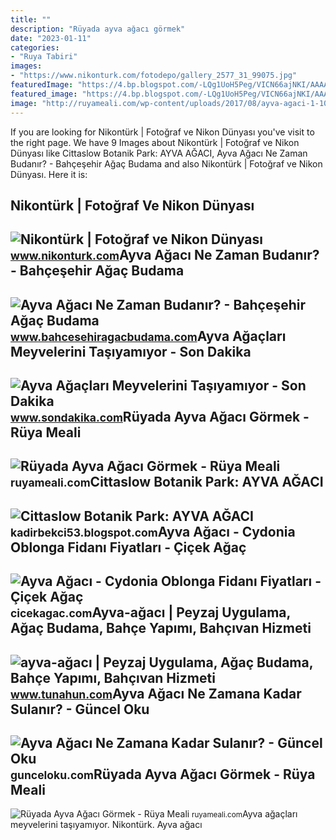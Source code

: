 ```yaml
---
title: ""
description: "Rüyada ayva ağacı görmek"
date: "2023-01-11"
categories:
- "Ruya Tabiri"
images:
- "https://www.nikonturk.com/fotodepo/gallery_2577_31_99075.jpg"
featuredImage: "https://4.bp.blogspot.com/-LQg1UoH5Peg/VICN66ajNKI/AAAAAAABe6U/QxNzCvs9MBA/s1600/IMG_4650.JPG"
featured_image: "https://4.bp.blogspot.com/-LQg1UoH5Peg/VICN66ajNKI/AAAAAAABe6U/QxNzCvs9MBA/s1600/IMG_4650.JPG"
image: "http://ruyameali.com/wp-content/uploads/2017/08/ayva-agaci-1-1024x566.jpg"
---
```


If you are looking for Nikontürk | Fotoğraf ve Nikon Dünyası you've visit to the right page. We have 9 Images about Nikontürk | Fotoğraf ve Nikon Dünyası like Cittaslow Botanik Park: AYVA AĞACI, Ayva Ağacı Ne Zaman Budanır? - Bahçeşehir Ağaç Budama and also Nikontürk | Fotoğraf ve Nikon Dünyası. Here it is:

Nikontürk | Fotoğraf Ve Nikon Dünyası
-------------------------------------

 ![Nikontürk | Fotoğraf ve Nikon Dünyası](https://www.nikonturk.com/fotodepo/gallery_2577_31_99075.jpg) <small>www.nikonturk.com</small>Ayva Ağacı Ne Zaman Budanır? - Bahçeşehir Ağaç Budama
-----------------------------------------------------

 ![Ayva Ağacı Ne Zaman Budanır? - Bahçeşehir Ağaç Budama](https://www.bahcesehiragacbudama.com/wp-content/uploads/2021/10/ayva-agaci.jpg) <small>www.bahcesehiragacbudama.com</small>Ayva Ağaçları Meyvelerini Taşıyamıyor - Son Dakika
--------------------------------------------------

 ![Ayva Ağaçları Meyvelerini Taşıyamıyor - Son Dakika](https://i.sdacdn.com/galeri/2016/11/15/ayva-agaclari-meyvele-407629_b.jpg) <small>www.sondakika.com</small>Rüyada Ayva Ağacı Görmek - Rüya Meali
-------------------------------------

 ![Rüyada Ayva Ağacı Görmek - Rüya Meali](http://ruyameali.com/wp-content/uploads/2017/08/ayva-agaci-1-1024x566.jpg) <small>ruyameali.com</small>Cittaslow Botanik Park: AYVA AĞACI
----------------------------------

 ![Cittaslow Botanik Park: AYVA AĞACI](https://4.bp.blogspot.com/-LQg1UoH5Peg/VICN66ajNKI/AAAAAAABe6U/QxNzCvs9MBA/s1600/IMG_4650.JPG) <small>kadirbekci53.blogspot.com</small>Ayva Ağacı - Cydonia Oblonga Fidanı Fiyatları - Çiçek Ağaç
----------------------------------------------------------

 ![Ayva Ağacı - Cydonia Oblonga Fidanı Fiyatları - Çiçek Ağaç](https://cicekagac.com/wp-content/uploads/2023/04/ayva-agaci.jpg) <small>cicekagac.com</small>Ayva-ağacı | Peyzaj Uygulama, Ağaç Budama, Bahçe Yapımı, Bahçıvan Hizmeti
-------------------------------------------------------------------------

 ![ayva-ağacı | Peyzaj Uygulama, Ağaç Budama, Bahçe Yapımı, Bahçıvan Hizmeti](https://www.tunahun.com/wp-content/uploads/2019/09/ayva-ağacı.jpg) <small>www.tunahun.com</small>Ayva Ağacı Ne Zamana Kadar Sulanır? - Güncel Oku
------------------------------------------------

 ![Ayva Ağacı Ne Zamana Kadar Sulanır? - Güncel Oku](https://gunceloku.com/uploads/ayva-agaci-ne-zamana-kadar-sulanir-63c02aaa35976.jpg) <small>gunceloku.com</small>Rüyada Ayva Ağacı Görmek - Rüya Meali
-------------------------------------

 ![Rüyada Ayva Ağacı Görmek - Rüya Meali](http://ruyameali.com/wp-content/uploads/2017/08/ayva-agaci-768x576.jpg) <small>ruyameali.com</small>Ayva ağaçları meyvelerini taşıyamıyor. Nikontürk. Ayva ağacı
